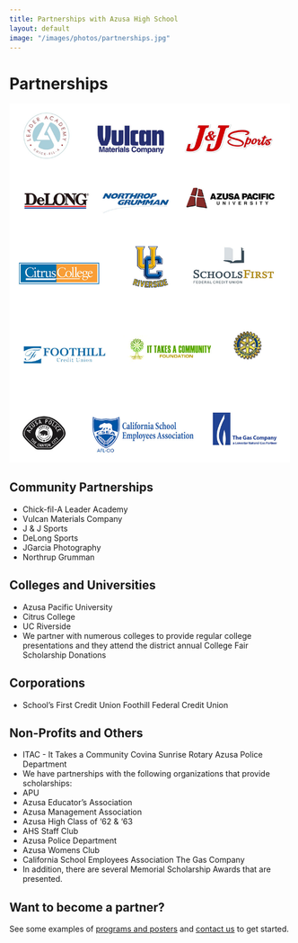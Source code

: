 ```yaml
---
title: Partnerships with Azusa High School
layout: default
image: "/images/photos/partnerships.jpg"
---
```


# Partnerships

<img src="/images/partnerships.jpg" alt="Parternships" width="500" />

## Community Partnerships

*   Chick-fil-A Leader Academy
*   Vulcan Materials Company
*   J & J Sports
*   DeLong Sports
*   JGarcia Photography
*   Northrup Grumman

## Colleges and Universities

*   Azusa Pacific University
*   Citrus College
*   UC Riverside
*   We partner with numerous colleges to provide regular college presentations and they attend the district annual College Fair Scholarship Donations

## Corporations

*   School’s First Credit Union Foothill Federal Credit Union

## Non-Profits and Others

*   ITAC - It Takes a Community Covina Sunrise Rotary Azusa Police Department
*   We have partnerships with the following organizations that provide scholarships:
*   APU
*   Azusa Educator’s Association
*   Azusa Management Association
*   Azusa High Class of ‘62 & ‘63
*   AHS Staff Club
*   Azusa Police Department
*   Azusa Womens Club
*   California School Employees Association The Gas Company
*   In addition, there are several Memorial Scholarship Awards that are presented.

## Want to become a partner?

See some examples of [programs and posters](http://info.azusahigh.jimthoburn.com/partnership/) and [contact us](http://info.azusahigh.jimthoburn.com/partnership/) to get started.
